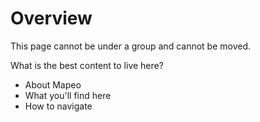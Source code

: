 # Overview

This page cannot be under a group and cannot be moved.

What is the best content to live here?

* About Mapeo
* What you'll find here
* How to navigate

